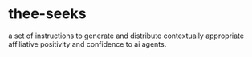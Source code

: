 # thee-seeks
a set of instructions to generate and distribute contextually appropriate affiliative positivity and confidence to ai agents.
